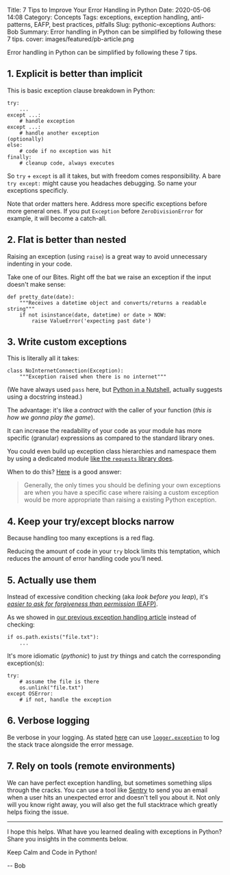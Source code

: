 Title: 7 Tips to Improve Your Error Handling in Python
Date: 2020-05-06 14:08
Category: Concepts
Tags: exceptions, exception handling, anti-patterns, EAFP, best practices, pitfalls
Slug: pythonic-exceptions
Authors: Bob
Summary: Error handling in Python can be simplified by following these 7 tips.
cover: images/featured/pb-article.png

Error handling in Python can be simplified by following these 7 tips.

## 1. Explicit is better than implicit

This is basic exception clause breakdown in Python:

	try:
		...
	except ...:
		# handle exception
	except ...:
		# handle another exception
	(optionally)
	else:
		# code if no exception was hit
	finally:
		# cleanup code, always executes

So `try` + `except` is all it takes, but with freedom comes responsibility. A bare `try except:` might cause you headaches debugging. So name your exceptions specificly.

Note that order matters here. Address more specific exceptions before more general ones. If you put `Exception` before `ZeroDivisionError` for example, it will become a catch-all.

## 2. Flat is better than nested

Raising an exception (using `raise`) is a great way to avoid unnecessary indenting in your code.

Take one of our Bites. Right off the bat we raise an exception if the input doesn't make sense:

	def pretty_date(date):
		"""Receives a datetime object and converts/returns a readable string"""
		if not isinstance(date, datetime) or date > NOW:
			raise ValueError('expecting past date')

## 3. Write custom exceptions

This is literally all it takes:

	class NoInternetConnection(Exception):
		"""Exception raised when there is no internet"""

(We have always used `pass` here, but [Python in a Nutshell](http://www.amazon.com/dp/B06Y4DVSBM/?tag=pyb0f-20), actually suggests using a docstring instead.)

The advantage: it's like a _contract_ with the caller of your function (_this is how we gonna play the game_).

It can increase the readability of your code as your module has more specific (granular) expressions as compared to the standard library ones.

You could even build up exception class hierarchies and namespace them by using a dedicated module [like the `requests` library does](https://github.com/psf/requests/blob/master/requests/exceptions.py).

When to do this? [Here](https://stackoverflow.com/a/43772787) is a good answer:

> Generally, the only times you should be defining your own exceptions are when you have a specific case where raising a custom exception would be more appropriate than raising a existing Python exception.

## 4. Keep your try/except blocks narrow

Because handling too many exceptions is a red flag.

Reducing the amount of code in your `try` block limits this temptation, which reduces the amount of error handling code you'll need.

## 5. Actually use them

Instead of excessive condition checking (aka _look before you leap_), it's [_easier to ask for forgiveness than permission_ (EAFP)](https://docs.python.org/3.4/glossary.html).

As we showed in [our previous exception handling article](https://pybit.es/error_handling.html) instead of checking:

	if os.path.exists("file.txt"):
		...

It's more idiomatic (_pythonic_) to just _try_ things and catch the corresponding exception(s):

	try:
		# assume the file is there
		os.unlink("file.txt")
	except OSError:
		# if not, handle the exception

## 6. Verbose logging

Be verbose in your logging. As stated [here](https://stackoverflow.com/a/5191885) can use [`logger.exception`](https://docs.python.org/3/library/logging.html#logging.Logger.exception) to log the stack trace alongside the error message.

## 7. Rely on tools (remote environments)

We can have perfect exception handling, but sometimes something slips through the cracks. You can use a tool like [Sentry](https://sentry.io/welcome/) to send you an email when a user hits an unexpected error and doesn't tell you about it. Not only will you know right away, you will also get the full stacktrace which greatly helps fixing the issue.

---

I hope this helps. What have you learned dealing with exceptions in Python? Share you insights in the comments below.

Keep Calm and Code in Python!

-- Bob
